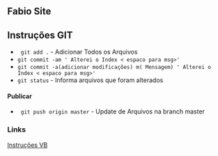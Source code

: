 ## Fabio Site

## Instruções GIT

- ``` git add .```  - Adicionar Todos os Arquivos
- ``` git commit -am ' Alterei o Index < espaco para msg>' ``` 
- ``` git commit -a(adicionar modificações) m( Mensagem) ' Alterei o Index < espaco para msg>' ``` 
- ``` git status ``` - Informa arquivos que foram alterados

#### Publicar

- ``` git push origin master```   - Update de Arquivos na branch master


### Links

[Instruções VB](https://msdn.microsoft.com/pt-br/library/752y8abs.aspx)